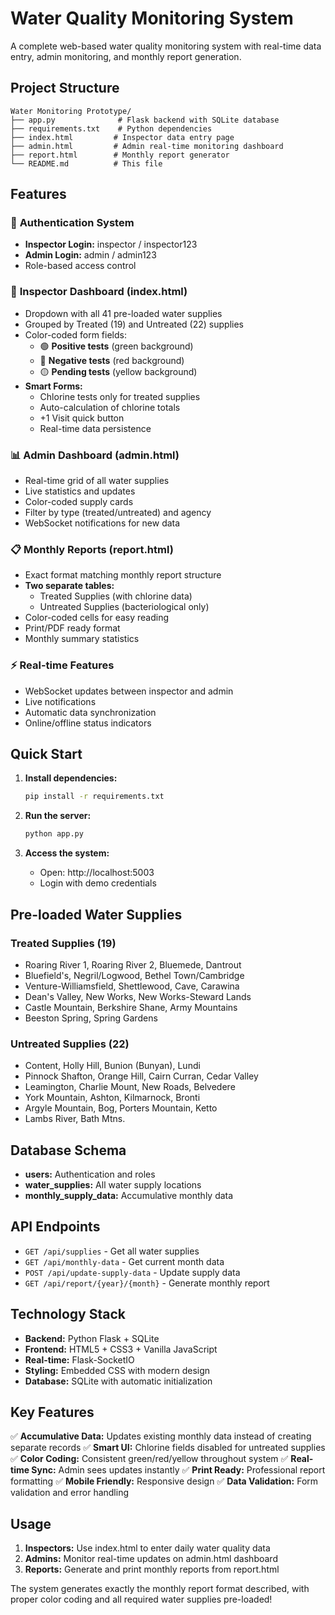 # Water Quality Monitoring System

A complete web-based water quality monitoring system with real-time data entry, admin monitoring, and monthly report generation.

## Project Structure

```
Water Monitoring Prototype/
├── app.py              # Flask backend with SQLite database
├── requirements.txt    # Python dependencies
├── index.html         # Inspector data entry page
├── admin.html         # Admin real-time monitoring dashboard
├── report.html        # Monthly report generator
└── README.md          # This file
```

## Features

### 🔐 **Authentication System**
- **Inspector Login:** inspector / inspector123
- **Admin Login:** admin / admin123
- Role-based access control

### 📝 **Inspector Dashboard (index.html)**
- Dropdown with all 41 pre-loaded water supplies
- Grouped by Treated (19) and Untreated (22) supplies
- Color-coded form fields:
  - 🟢 **Positive tests** (green background)
  - 🔴 **Negative tests** (red background)
  - 🟡 **Pending tests** (yellow background)
- **Smart Forms:**
  - Chlorine tests only for treated supplies
  - Auto-calculation of chlorine totals
  - +1 Visit quick button
  - Real-time data persistence

### 📊 **Admin Dashboard (admin.html)**
- Real-time grid of all water supplies
- Live statistics and updates
- Color-coded supply cards
- Filter by type (treated/untreated) and agency
- WebSocket notifications for new data

### 📋 **Monthly Reports (report.html)**
- Exact format matching monthly report structure
- **Two separate tables:**
  - Treated Supplies (with chlorine data)
  - Untreated Supplies (bacteriological only)
- Color-coded cells for easy reading
- Print/PDF ready format
- Monthly summary statistics

### ⚡ **Real-time Features**
- WebSocket updates between inspector and admin
- Live notifications
- Automatic data synchronization
- Online/offline status indicators

## Quick Start

1. **Install dependencies:**
   ```bash
   pip install -r requirements.txt
   ```

2. **Run the server:**
   ```bash
   python app.py
   ```

3. **Access the system:**
   - Open: http://localhost:5003
   - Login with demo credentials

## Pre-loaded Water Supplies

### Treated Supplies (19)
- Roaring River 1, Roaring River 2, Bluemede, Dantrout
- Bluefield's, Negril/Logwood, Bethel Town/Cambridge
- Venture-Williamsfield, Shettlewood, Cave, Carawina
- Dean's Valley, New Works, New Works-Steward Lands
- Castle Mountain, Berkshire Shane, Army Mountains
- Beeston Spring, Spring Gardens

### Untreated Supplies (22)
- Content, Holly Hill, Bunion (Bunyan), Lundi
- Pinnock Shafton, Orange Hill, Cairn Curran, Cedar Valley
- Leamington, Charlie Mount, New Roads, Belvedere
- York Mountain, Ashton, Kilmarnock, Bronti
- Argyle Mountain, Bog, Porters Mountain, Ketto
- Lambs River, Bath Mtns.

## Database Schema

- **users:** Authentication and roles
- **water_supplies:** All water supply locations
- **monthly_supply_data:** Accumulative monthly data

## API Endpoints

- `GET /api/supplies` - Get all water supplies
- `GET /api/monthly-data` - Get current month data
- `POST /api/update-supply-data` - Update supply data
- `GET /api/report/{year}/{month}` - Generate monthly report

## Technology Stack

- **Backend:** Python Flask + SQLite
- **Frontend:** HTML5 + CSS3 + Vanilla JavaScript
- **Real-time:** Flask-SocketIO
- **Styling:** Embedded CSS with modern design
- **Database:** SQLite with automatic initialization

## Key Features

✅ **Accumulative Data:** Updates existing monthly data instead of creating separate records
✅ **Smart UI:** Chlorine fields disabled for untreated supplies
✅ **Color Coding:** Consistent green/red/yellow throughout system
✅ **Real-time Sync:** Admin sees updates instantly
✅ **Print Ready:** Professional report formatting
✅ **Mobile Friendly:** Responsive design
✅ **Data Validation:** Form validation and error handling

## Usage

1. **Inspectors:** Use index.html to enter daily water quality data
2. **Admins:** Monitor real-time updates on admin.html dashboard
3. **Reports:** Generate and print monthly reports from report.html

The system generates exactly the monthly report format described, with proper color coding and all required water supplies pre-loaded!